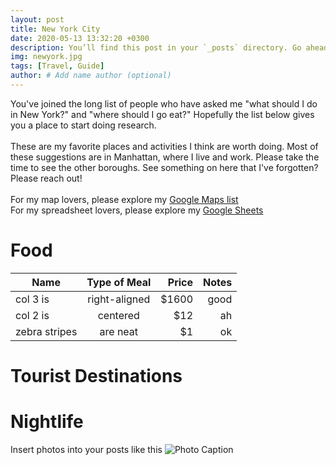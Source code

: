 ```yaml
---
layout: post
title: New York City
date: 2020-05-13 13:32:20 +0300
description: You’ll find this post in your `_posts` directory. Go ahead and edit it and re-build the site to see your changes. # Add post description (optional)
img: newyork.jpg
tags: [Travel, Guide]
author: # Add name author (optional)
---
```

You've joined the long list of people who have asked me "what should I do in New York?" and "where should I go eat?" Hopefully the list below gives you a place to start doing research.    <br><br>
These are my favorite places and activities I think are worth doing. Most of these suggestions are in Manhattan, where I live and work. Please take the time to see the other boroughs. See something on here that I've forgotten? Please reach out!    <br>  
For my map lovers, please explore my [Google Maps list](https://goo.gl/maps/4wd6qMmhbgJa6HKY8)  
For my spreadsheet lovers, please explore my [Google Sheets](https://docs.google.com/spreadsheets/d/18ynaY-DPgvTyiWU3TVbN99e6F-60083Tx0cO_tIJCPM/edit?usp=sharing)  


# Food
| Name          | Type of Meal           | Price  | Notes                |
| ------------- |:----------------------:| ------:| --------------------:|
| col 3 is      | right-aligned          | $1600  | good                 |
| col 2 is      | centered               |   $12  | ah                   |
| zebra stripes | are neat               |    $1  | ok                   |  

# Tourist Destinations

# Nightlife

Insert photos into your posts like this
![Photo Caption]({{site.baseurl}}/assets/img/yosh-ginsu.jpg)



